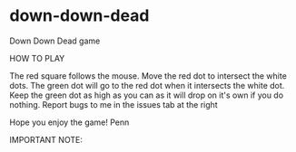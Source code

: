 # down-down-dead
Down Down Dead game

HOW TO PLAY

The red square follows the mouse. Move the red dot to intersect the white dots. The green dot will go to the red dot when it intersects the white dot. Keep the green dot as high as you can as it will drop on it's own if you do nothing.
Report bugs to me in the issues tab at the right

Hope you enjoy the game!
Penn

IMPORTANT NOTE:
